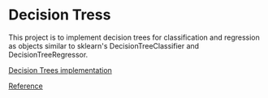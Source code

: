 # Decision Tress

This project is to implement decision trees for classification and regression as objects similar to sklearn's DecisionTreeClassifier and DecisionTreeRegressor.

[Decision Trees implementation](https://github.com/hxu47/decision-tree/blob/master/dtree.py)


[Reference](https://github.com/parrt/msds621/blob/master/projects/dtree/dtree.md)
